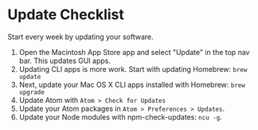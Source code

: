 # Update Checklist

Start every week by updating your software.

1. Open the Macintosh App Store app and select "Update" in the top nav bar. This updates GUI apps.
2. Updating CLI apps is more work. Start with updating Homebrew: ```brew update```
3. Next, update your Mac OS X CLI apps installed with Homebrew: ```brew upgrade```
4. Update Atom with ```Atom > Check for Updates```
5. Update your Atom packages in ```Atom > Preferences > Updates```.
6. Update your Node modules with npm-check-updates: ```ncu -g```.
